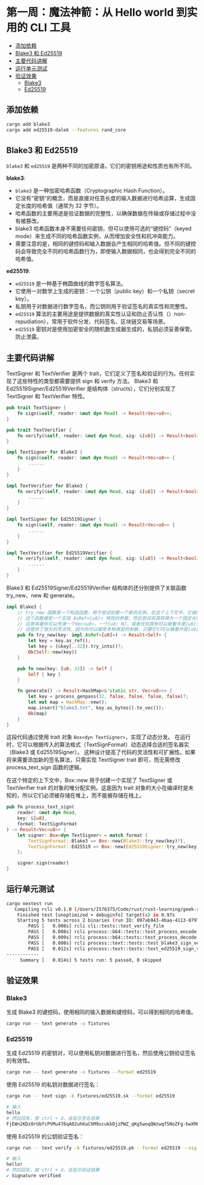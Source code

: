 # 第一周：魔法神箭：从 Hello world 到实用的 CLI 工具

* [添加依赖](#添加依赖)
* [Blake3 和 Ed25519](#blake3-和-ed25519)
* [主要代码讲解](#主要代码讲解)
* [运行单元测试](#运行单元测试)
* [验证效果](#验证效果)
    * [Blake3](#blake3)
    * [Ed25519](#ed25519)

## 添加依赖

```bash
cargo add blake3
cargo add ed25519-dalek --features rand_core
```

## Blake3 和 Ed25519

`blake3` 和 `ed25519` 是两种不同的加密原语，它们的密钥用途和性质也有所不同。

**blake3**:

- `blake3` 是一种加密哈希函数（Cryptographic Hash Function）。
- 它没有“密钥”的概念，而是直接对任意长度的输入数据进行哈希运算，生成固定长度的哈希值（通常为 32 字节）。
- 哈希函数的主要用途是验证数据的完整性，以确保数据在传输或存储过程中没有被篡改。
- blake3 哈希函数本身不需要任何密钥，但可以使用可选的“键控码”（keyed mode）来生成不同的哈希函数实例，从而增加安全性和抗冲突能力。
- 需要注意的是，相同的键控码和输入数据会产生相同的哈希值。但不同的键控码会导致完全不同的哈希函数行为，即使输入数据相同，也会得到完全不同的哈希值。

**ed25519**:

- `ed25519` 是一种基于椭圆曲线的数字签名算法。
- 它使用一对数学上生成的密钥：一个公钥（public key）和一个私钥（secret key）。
- 私钥用于对数据进行数字签名，而公钥则用于验证签名的真实性和完整性。
- `ed25519` 算法的主要用途是提供数据的真实性认证和防止否认性（）non-repudiation），常用于软件分发、代码签名、区块链交易等场景。
- `ed25519` 密钥对是使用加密安全的随机数生成器生成的，私钥必须妥善保管。防止泄露。

## 主要代码讲解

TextSigner 和 TextVerifier 是两个 trait，它们定义了签名和验证的行为。任何实现了这些特性的类型都需要提供 sign 和 verify 方法。
Blake3 和 Ed25519Signer/Ed25519Verifier 是结构体（structs），它们分别实现了 TextSigner 和 TextVerifier 特性。

```rust
pub trait TextSigner {
    fn sign(&self, reader: &mut dyn Read) -> Result<Vec<u8>>;
}

pub trait TextVerifier {
    fn verify(&self, reader: &mut dyn Read, sig: &[u8]) -> Result<bool>;
}

impl TextSigner for Blake3 {
    fn sign(&self, reader: &mut dyn Read) -> Result<Vec<u8>> {
        ......
    }
}

impl TextVerifier for Blake3 {
    fn verify(&self, reader: &mut dyn Read, sig: &[u8]) -> Result<bool> {
        ......
    }
}

impl TextSigner for Ed25519Signer {
    fn sign(&self, reader: &mut dyn Read) -> Result<Vec<u8>> {
        ......
    }
}

impl TextVerifier for Ed25519Verifier {
    fn verify(&self, reader: &mut dyn Read, sig: &[u8]) -> Result<bool> {
        ......
    }
}
```

Blake3 和 Ed25519Signer/Ed25519Verifier 结构体的还分别提供了关联函数 try_new、new 和 generate。

```rust
impl Blake3 {
    // try_new 函数是一个构造函数，用于尝试创建一个新的实例。在这个上下文中，它被用于 Blake3 和 Ed25519Signer 类。
    // 这个函数接受一个实现 AsRef<[u8]> 特性的参数，然后尝试将其转换为一个固定长度的数组（[u8; 32]）。
    // 这意味着你可以传递一个Vec<u8>，一个[u8; N]，或者任何其他可以被看作是[u8]引用的类型。
    // 这提供了很大的灵活性，因为你可以接受多种类型的参数，只要它们可以被看作是[u8]的引用。
    pub fn try_new(key: impl AsRef<[u8]>) -> Result<Self> {
        let key = key.as_ref();
        let key = (&key[..32]).try_into()?;
        Ok(Self::new(key))
    }

    pub fn new(key: [u8; 32]) -> Self {
        Self { key }
    }

    fn generate() -> Result<HashMap<&'static str, Vec<u8>>> {
        let key = process_genpass(32, false, false, false, false)?;
        let mut map = HashMap::new();
        map.insert("blake3.txt", key.as_bytes().to_vec());
        Ok(map)
    }
}
```


这段代码通过使用 trait 对象 `Box<dyn TextSigner>`，实现了动态分发。
在运行时，它可以根据传入的算法格式（TextSignFormat）动态选择合适的签名器实（Blake3 或 Ed25519Signer）。
这种设计提高了代码的灵活性和可扩展性。如果将来需要添加新的签名算法，只需实现 TextSigner trait 即可，而无需修改 process_text_sign 函数的逻辑。

在这个特定的上下文中，Box::new 用于创建一个实现了 TextSigner 或 TextVerifier trait 的对象的堆分配实例。这是因为 trait 对象的大小在编译时是未知的，所以它们必须被存储在堆上，而不能被存储在栈上。

```rust
pub fn process_text_sign(
    reader: &mut dyn Read,
    key: &[u8],
    format: TextSignFormat
) -> Result<Vec<u8>> {
    let signer: Box<dyn TextSigner> = match format {
        TextSignFormat::Blake3 => Box::new(Blake3::try_new(key)?),
        TextSignFormat::Ed25519 => Box::new(Ed25519Signer::try_new(key)?),
    };

    signer.sign(reader)
}
```

## 运行单元测试

```bash
cargo nextest run
   Compiling rcli v0.1.0 (/Users/I576375/Code/rust/rust-learning/geek-rust-bootcamp/01-rcli)
    Finished test [unoptimized + debuginfo] target(s) in 0.97s
    Starting 5 tests across 2 binaries (run ID: 097ab943-4baa-4113-8797-6f89bcb4af55, nextest profile: default)
        PASS [   0.008s] rcli cli::tests::test_verify_file
        PASS [   0.008s] rcli process::b64::tests::test_process_encode
        PASS [   0.009s] rcli process::b64::tests::test_process_decode
        PASS [   0.008s] rcli process::text::tests::test_blake3_sign_verify
        PASS [   0.012s] rcli process::text::tests::test_ed25519_sign_verify
------------
     Summary [   0.014s] 5 tests run: 5 passed, 0 skipped
```

## 验证效果

### Blake3

生成 Blake3 的键控码，使用相同的输入数据和键控码，可以得到相同的哈希值。

```bash
cargo run -- text generate -o fixtures
```

### Ed25519

生成 Ed25519 的密钥对，可以使用私钥对数据进行签名，然后使用公钥验证签名的有效性。

```bash
cargo run -- text generate -o fixtures --format ed25519
```

使用 Ed25519 的私钥对数据进行签名：

```bash
cargo run -- text sign -k fixtures/ed25519.sk --format ed25519

# 输入
hello
# 然后回车，按 ctrl + d，会显示签名结果
FjEWn2KDz8rUbfcPVMu476qA02uhKaChM9scukbDjzPWZ_qKg5woqQWzwqf5NoZFg-bwXMCWCeK5mGrzR7iaAg
```

使用 Ed25519 的公钥验证签名：

```bash
cargo run -- text verify -k fixtures/ed25519.pk --format ed25519 --sig FjEWn2KDz8rUbfcPVMu476qA02uhKaChM9scukbDjzPWZ_qKg5woqQWzwqf5NoZFg-bwXMCWCeK5mGrzR7iaAg

# 输入
hello!
# 然后回车，按 ctrl + d，会显示验证结果
✓ Signature verified
```
